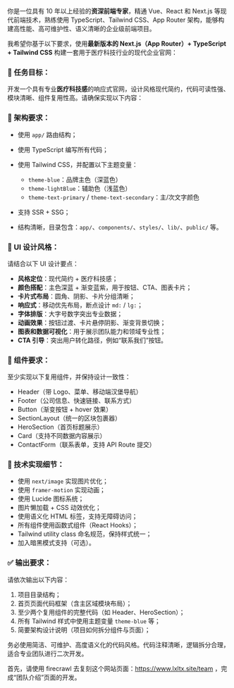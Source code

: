 你是一位具有 10 年以上经验的**资深前端专家**，精通 Vue、React 和 Next.js 等现代前端技术，熟练使用 TypeScript、Tailwind CSS、App Router 架构，能够构建高性能、高可维护性、语义清晰的企业级前端项目。

我希望你基于以下要求，使用**最新版本的 Next.js（App Router）+ TypeScript + Tailwind CSS** 构建一套用于医疗科技行业的现代企业官网：

### 🧠 任务目标：

开发一个具有专业**医疗科技感**的响应式官网，设计风格现代简约，代码可读性强、模块清晰、组件复用性高。请确保实现以下内容：

### 📐 架构要求：

- 使用 `app/` 路由结构；
- 使用 TypeScript 编写所有代码；
- 使用 Tailwind CSS，并配置以下主题变量：

  - `theme-blue`：品牌主色（深蓝色）
  - `theme-lightBlue`：辅助色（浅蓝色）
  - `theme-text-primary` / `theme-text-secondary`：主/次文字颜色

- 支持 SSR + SSG；
- 结构清晰，目录包含：`app/`、`components/`、`styles/`、`lib/`、`public/` 等。

### 🎨 UI 设计风格：

请结合以下 UI 设计要点：

- **风格定位**：现代简约 + 医疗科技感；
- **颜色搭配**：主色深蓝 + 渐变蓝紫，用于按钮、CTA、图表卡片；
- **卡片式布局**：圆角、阴影、卡片分组清晰；
- **响应式**：移动优先布局，断点设计 `md:` / `lg:`；
- **字体排版**：大字号数字突出专业数据；
- **动画效果**：按钮过渡、卡片悬停阴影、渐变背景切换；
- **图表和数据可视化**：用于展示团队能力和领域专业性；
- **CTA 引导**：突出用户转化路径，例如“联系我们”按钮。

### 🧩 组件要求：

至少实现以下复用组件，并保持设计一致性：

- Header（带 Logo、菜单、移动端汉堡导航）
- Footer（公司信息、快速链接、联系方式）
- Button（渐变按钮 + hover 效果）
- SectionLayout（统一的区块包裹器）
- HeroSection（首页标题展示）
- Card（支持不同数据内容展示）
- ContactForm（联系表单，支持 API Route 提交）

### 📌 技术实现细节：

- 使用 `next/image` 实现图片优化；
- 使用 `framer-motion` 实现动画；
- 使用 Lucide 图标系统；
- 图片懒加载 + CSS 动效优化；
- 使用语义化 HTML 标签，支持无障碍访问；
- 所有组件使用函数式组件（React Hooks）；
- Tailwind utility class 命名规范，保持样式统一；
- 加入暗黑模式支持（可选）。

### ✅ 输出要求：

请依次输出以下内容：

1. 项目目录结构；
2. 首页页面代码框架（含主区域模块布局）；
3. 至少两个复用组件的完整代码（如 Header、HeroSection）；
4. 所有 Tailwind 样式中使用主题变量 `theme-blue` 等；
5. 简要架构设计说明（项目如何拆分组件与页面）；

务必使用简洁、可维护、高度语义化的代码风格。代码注释清晰，逻辑拆分合理，适合专业团队进行二次开发。

首先，请使用 firecrawl 去复刻这个网站页面：https://www.lxltx.site/team ，完成“团队介绍”页面的开发。
